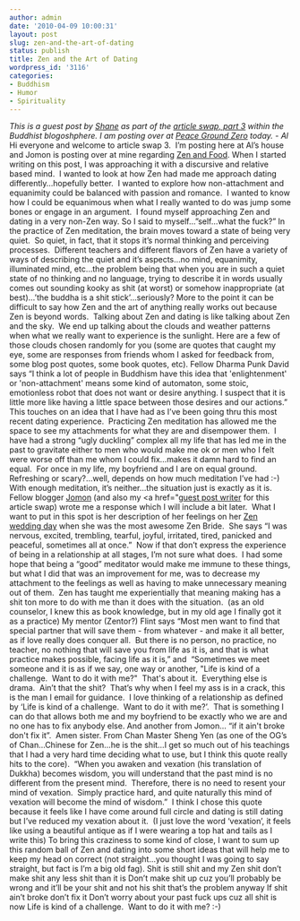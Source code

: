```yaml
---
author: admin
date: '2010-04-09 10:00:31'
layout: post
slug: zen-and-the-art-of-dating
status: publish
title: Zen and the Art of Dating
wordpress_id: '3116'
categories:
- Buddhism
- Humor
- Spirituality
---
```

<em>This is a guest post by <a href="http://zenfant.wordpress.com/about-zenfant/">Shane</a> as part of the <a href="http://preciousmetal.wordpress.com/2010/03/22/article-swap-pt-3-pairings-announced/">article swap, part 3</a> within the Buddhist blogoshphere. I am posting over at <a href="http://peacegroundzero.wordpress.com/">Peace Ground Zero</a> today. - Al</em>
Hi everyone and welcome to article swap 3.  I’m posting here at Al’s house and Jomon is posting over at mine regarding <a href="http://www.zenfant.wordpress.com/">Zen and Food</a>.
When I started writing on this post, I was approaching it with a discursive and relative based mind.  I wanted to look at how Zen had made me approach dating differently…hopefully better.  I wanted to explore how non-attachment and equanimity could be balanced with passion and romance.  I wanted to know how I could be equanimous when what I really wanted to do was jump some bones or engage in an argument.  I found myself approaching Zen and dating in a very non-Zen way.
So I said to myself…”self…what the fuck?”
In the practice of Zen meditation, the brain moves toward a state of being very quiet.  So quiet, in fact, that it stops it’s normal thinking and perceiving processes.  Different teachers and different flavors of Zen have a variety of ways of describing the quiet and it’s aspects…no mind, equanimity, illuminated mind, etc…the problem being that when you are in such a quiet state of no thinking and no language, trying to describe it in words usually comes out sounding kooky as shit (at worst) or somehow inappropriate (at best)…’the buddha is a shit stick’...seriously?
More to the point it can be difficult to say how Zen and the art of anything really works out because Zen is beyond words.  Talking about Zen and dating is like talking about Zen and the sky.  We end up talking about the clouds and weather patterns when what we really want to experience is the sunlight.
Here are a few of those clouds chosen randomly for you (some are quotes that caught my eye, some are responses from friends whom I asked for feedback from, some blog post quotes, some book quotes, etc).
Fellow Dharma Punk David says “I think a lot of people in Buddhism have this idea that 'enlightenment' or 'non-attachment' means some kind of automaton, some stoic, emotionless robot that does not want or desire anything. I suspect that it is little more like having a little space between those desires and our actions.”  This touches on an idea that I have had as I’ve been going thru this most recent dating experience.  Practicing Zen meditation has allowed me the space to see my attachments for what they are and disempower them.  I have had a strong “ugly duckling” complex all my life that has led me in the past to gravitate either to men who would make me ok or men who I felt were worse off than me whom I could fix…makes it damn hard to find an equal.  For once in my life, my boyfriend and I are on equal ground.  Refreshing or scary?...well, depends on how much meditation I’ve had :-)  With enough meditation, it’s neither…the situation just is exactly as it is.
Fellow blogger <a href="http://nothingtoattain.blogspot.com/">Jomon</a> (and also my <a href="<a href="http://www.zenfant.wordpress.com/">guest post writer</a> for this article swap) wrote me a response which I will include a bit later.  What I want to put in this spot is her description of her feelings on her <a href="http://nothingtoattain.blogspot.com/2008/06/happy-anniversary.html">Zen wedding day</a> when she was the most awesome Zen Bride.  She says “I was nervous, excited, trembling, tearful, joyful, irritated, tired, panicked and peaceful, sometimes all at once.”  Now if that don’t express the experience of being in a relationship at all stages, I’m not sure what does.  I had some hope that being a “good” meditator would make me immune to these things, but what I did that was an improvement for me, was to decrease my attachment to the feelings as well as having to make unnecessary meaning out of them.  Zen has taught me experientially that meaning making has a shit ton more to do with me than it does with the situation.  (as an old counselor, I knew this as book knowledge, but in my old age I finally got it as a practice)
My mentor (Zentor?) Flint says “Most men want to find that special partner that will save them - from whatever - and make it all better, as if love really does conquer all.  But there is no person, no practice, no teacher, no nothing that will save you from life as it is, and that is what practice makes possible, facing life as it is,” and  “Sometimes we meet someone and it is as if we say, one way or another, "Life is kind of a challenge.  Want to do it with me?"  That's about it.  Everything else is drama.  Ain’t that the shit?  That’s why when I feel my ass is in a crack, this is the man I email for guidance.  I love thinking of a relationship as defined by ‘Life is kind of a challenge.  Want to do it with me?’.  That is something I can do that allows both me and my boyfriend to be exactly who we are and no one has to fix anybody else.
And another from Jomon… “if it ain't broke don't fix it”.  Amen sister.
From Chan Master Sheng Yen (as one of the OG’s of Chan…Chinese for Zen…he is the shit…I get so much out of his teachings that I had a very hard time deciding what to use, but I think this quote really hits to the core).  “When you awaken and vexation (his translation of Dukkha) becomes wisdom, you will understand that the past mind is no different from the present mind.  Therefore, there is no need to resent your mind of vexation.  Simply practice hard, and quite naturally this mind of vexation will become the mind of wisdom.”  I think I chose this quote because it feels like I have come around full circle and dating is still dating but I’ve reduced my vexation about it.  (I just love the word ‘vexation’, it feels like using a beautiful antique as if I were wearing a top hat and tails as I write this)
To bring this craziness to some kind of close, I want to sum up this random ball of Zen and dating into some short ideas that will help me to keep my head on correct (not straight...you thought I was going to say straight, but fact is I’m a big old fag).
Shit is still shit and my Zen shit don’t make shit any less shit than it is
Don’t make shit up cuz you’ll probably be wrong and it’ll be your shit and not his shit that’s the problem anyway
If shit ain’t broke don’t fix it
Don’t worry about your past fuck ups cuz all shit is now
Life is kind of a challenge.  Want to do it with me?
:-)
